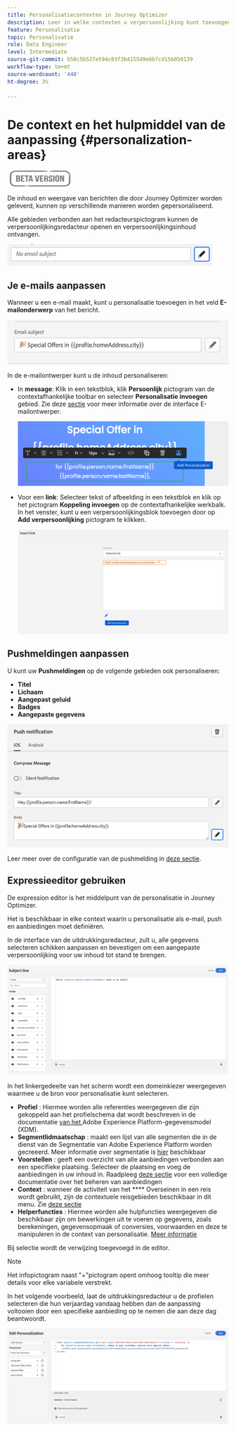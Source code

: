 ```yaml
---
title: Personalisatiecontexten in Journey Optimizer
description: Leer in welke contexten u verpersoonlijking kunt toevoegen
feature: Personalisatie
topic: Personalisatie
role: Data Engineer
level: Intermediate
source-git-commit: b58c5b527e594c03f3b415549e6b7cd15b050139
workflow-type: tm+mt
source-wordcount: '448'
ht-degree: 3%

---
```


# De context en het hulpmiddel van de aanpassing {#personalization-areas}

![](../assets/do-not-localize/badge.png)

De inhoud en weergave van berichten die door Journey Optimizer worden geleverd, kunnen op verschillende manieren worden gepersonaliseerd.

Alle gebieden verbonden aan het redacteurspictogram kunnen de verpersoonlijkingsredacteur openen en verpersoonlijkingsinhoud ontvangen.

![](assets/perso_icon.png)

## Je e-mails aanpassen

Wanneer u een e-mail maakt, kunt u personalisatie toevoegen in het veld **E-mailonderwerp** van het bericht.

![](assets/perso_subject.png)

In de e-mailontwerper kunt u de inhoud personaliseren:

* In **message**: Klik in een tekstblok, klik **Persoonlijk** pictogram van de contextafhankelijke toolbar en selecteer **Personalisatie invoegen** gebied. Zie deze [sectie](../design-emails.md) voor meer informatie over de interface E-mailontwerper.

   ![](assets/perso_insert.png)

* Voor een **link**: Selecteer tekst of afbeelding in een tekstblok en klik op het pictogram **Koppeling invoegen** op de contextafhankelijke werkbalk. In het venster, kunt u een verpersoonlijkingsblok toevoegen door op **Add verpersoonlijking** pictogram te klikken.

   ![](assets/perso_link.png)

## Pushmeldingen aanpassen

U kunt uw **Pushmeldingen** op de volgende gebieden ook personaliseren:

* **Titel**
* **Lichaam**
* **Aangepast geluid**
* **Badges**
* **Aangepaste gegevens**

![](assets/perso_push.png)

Leer meer over de configuratie van de pushmelding in [deze sectie](../create-push.md).

## Expressieeditor gebruiken

De expression editor is het middelpunt van de personalisatie in Journey Optimizer.

Het is beschikbaar in elke context waarin u personalisatie als e-mail, push en aanbiedingen moet definiëren.

In de interface van de uitdrukkingsredacteur, zult u, alle gegevens selecteren schikken aanpassen en bevestigen om een aangepaste verpersoonlijking voor uw inhoud tot stand te brengen.

![](assets/perso_ee1.png)

In het linkergedeelte van het scherm wordt een domeinkiezer weergegeven waarmee u de bron voor personalisatie kunt selecteren.

* **Profiel** : Hiermee worden alle referenties weergegeven die zijn gekoppeld aan het profielschema dat wordt beschreven in de documentatie [ van het ](https://experienceleague.adobe.com/docs/experience-platform/xdm/home.html?lang=nl)Adobe Experience Platform-gegevensmodel (XDM).
* **Segmentlidmaatschap** : maakt een lijst van alle segmenten die in de dienst van de Segmentatie van Adobe Experience Platform worden gecreeerd. Meer informatie over segmentatie is [hier](https://experienceleague.adobe.com/docs/experience-platform/segmentation/home.html?lang=en) beschikbaar
* **Voorstellen** : geeft een overzicht van alle aanbiedingen verbonden aan een specifieke plaatsing. Selecteer de plaatsing en voeg de aanbiedingen in uw inhoud in. Raadpleeg [deze sectie](../deliver-personalized-offers.md) voor een volledige documentatie over het beheren van aanbiedingen
* **Context** : wanneer de activiteit van het  **** Overseinen in een reis wordt gebruikt, zijn de contextuele reisgebieden beschikbaar in dit menu. Zie [deze sectie](personalization-use-case.md)
* **Helperfuncties** : Hiermee worden alle hulpfuncties weergegeven die beschikbaar zijn om bewerkingen uit te voeren op gegevens, zoals berekeningen, gegevensopmaak of conversies, voorwaarden en deze te manipuleren in de context van personalisatie. [Meer informatie](functions/functions.md)



Bij selectie wordt de verwijzing toegevoegd in de editor.

>[!NOTE]
>
>Het infopictogram naast &quot;+&quot;pictogram opent omhoog tooltip die meer details voor elke variabele verstrekt.

In het volgende voorbeeld, laat de uitdrukkingsredacteur u de profielen selecteren die hun verjaardag vandaag hebben dan de aanpassing voltooien door een specifieke aanbieding op te nemen die aan deze dag beantwoordt.

![](assets/perso_ee2.png)




